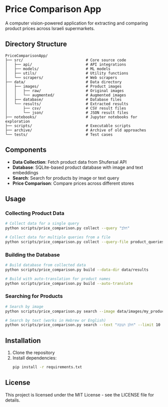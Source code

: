 # Price Comparison App

A computer vision-powered application for extracting and comparing product prices across Israeli supermarkets.

## Directory Structure

```
PriceComparisonApp/
├── src/                            # Core source code
│   ├── api/                        # API integrations
│   ├── models/                     # ML models
│   ├── utils/                      # Utility functions
│   └── scrapers/                   # Web scrapers
├── data/                           # Data directory
│   ├── images/                     # Product images
│   │   ├── raw/                    # Original images
│   │   └── augmented/              # Augmented images
│   ├── database/                   # Database files
│   └── results/                    # Extracted results
│       ├── csv/                    # CSV result files
│       └── json/                   # JSON result files
├── notebooks/                      # Jupyter notebooks for exploration
├── scripts/                        # Executable scripts
├── archive/                        # Archive of old approaches
└── tests/                          # Test cases
```

## Components

- **Data Collection**: Fetch product data from Shufersal API
- **Database**: SQLite-based product database with image and text embeddings
- **Search**: Search for products by image or text query
- **Price Comparison**: Compare prices across different stores

## Usage

### Collecting Product Data

```bash
# Collect data for a single query
python scripts/price_comparison.py collect --query "חלב"

# Collect data for multiple queries from a file
python scripts/price_comparison.py collect --query-file product_queries.txt --max-pages 3
```

### Building the Database

```bash
# Build database from collected data
python scripts/price_comparison.py build --data-dir data/results

# Build with auto-translation for product names
python scripts/price_comparison.py build --auto-translate
```

### Searching for Products

```bash
# Search by image
python scripts/price_comparison.py search --image data/images/my_product.jpg

# Search by text (works in Hebrew or English)
python scripts/price_comparison.py search --text "חלב תנובה" --limit 10
```

## Installation

1. Clone the repository
2. Install dependencies:
   ```bash
   pip install -r requirements.txt
   ```

## License

This project is licensed under the MIT License - see the LICENSE file for details. 